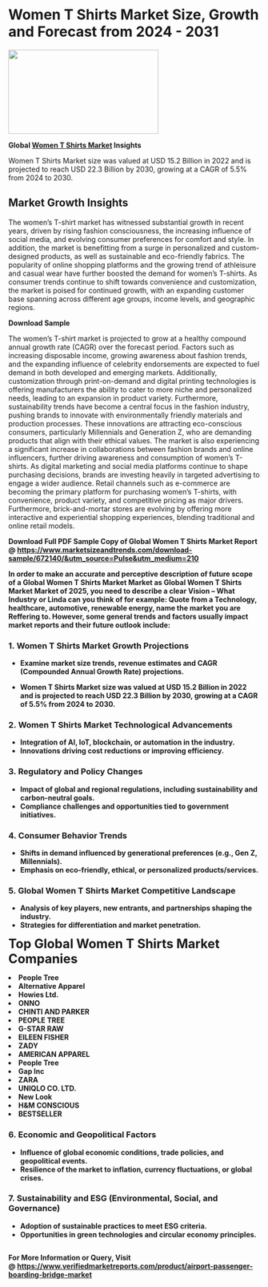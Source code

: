 <H1>Women T Shirts Market Size, Growth and Forecast from 2024 - 2031</H1><img class="aligncenter size-medium wp-image-584254" src="https://thirdeyenews.in/wp-content/uploads/2024/09/Global-Market-Research-300x168.jpeg" alt="" width="300" height="168" /><p><strong>Global&nbsp;<a href="https://www.marketsizeandtrends.com/download-sample/672140/&amp;utm_source=Pulse&amp;utm_medium=210">Women T Shirts Market</a> Insights</strong></p><p>Women T Shirts Market size was valued at USD 15.2 Billion in 2022 and is projected to reach USD 22.3 Billion by 2030, growing at a CAGR of 5.5% from 2024 to 2030.</p><p><h2>Market Growth Insights</h2> <p>The women’s T-shirt market has witnessed substantial growth in recent years, driven by rising fashion consciousness, the increasing influence of social media, and evolving consumer preferences for comfort and style. In addition, the market is benefitting from a surge in personalized and custom-designed products, as well as sustainable and eco-friendly fabrics. The popularity of online shopping platforms and the growing trend of athleisure and casual wear have further boosted the demand for women’s T-shirts. As consumer trends continue to shift towards convenience and customization, the market is poised for continued growth, with an expanding customer base spanning across different age groups, income levels, and geographic regions.</p> <p><strong>Download Sample</strong></p> <p>The women’s T-shirt market is projected to grow at a healthy compound annual growth rate (CAGR) over the forecast period. Factors such as increasing disposable income, growing awareness about fashion trends, and the expanding influence of celebrity endorsements are expected to fuel demand in both developed and emerging markets. Additionally, customization through print-on-demand and digital printing technologies is offering manufacturers the ability to cater to more niche and personalized needs, leading to an expansion in product variety. Furthermore, sustainability trends have become a central focus in the fashion industry, pushing brands to innovate with environmentally friendly materials and production processes. These innovations are attracting eco-conscious consumers, particularly Millennials and Generation Z, who are demanding products that align with their ethical values. The market is also experiencing a significant increase in collaborations between fashion brands and online influencers, further driving awareness and consumption of women’s T-shirts. As digital marketing and social media platforms continue to shape purchasing decisions, brands are investing heavily in targeted advertising to engage a wider audience. Retail channels such as e-commerce are becoming the primary platform for purchasing women’s T-shirts, with convenience, product variety, and competitive pricing as major drivers. Furthermore, brick-and-mortar stores are evolving by offering more interactive and experiential shopping experiences, blending traditional and online retail models. <p><strong></p><p><span class=""><strong>Download Full PDF Sample Copy of Global Women T Shirts Market Report</strong> @ <a href="https://www.marketsizeandtrends.com/download-sample/672140/&amp;utm_source=Pulse&amp;utm_medium=210" target="_blank">https://www.marketsizeandtrends.com/download-sample/672140/&amp;utm_source=Pulse&amp;utm_medium=210</a></span></p><p>In order to make an accurate and perceptive description of future scope of a Global&nbsp;Women T Shirts Market Market as Global&nbsp;Women T Shirts Market Market of 2025, you need to describe a clear Vision &ndash; What Industry or Linda can you think of for example: Quote from a Technology, healthcare, automotive, renewable energy, name the market you are Reffering to. However, some general trends and factors usually impact market reports and their future outlook include:</p><h3>1.&nbsp;<strong>Women T Shirts Market Growth Projections</strong></h3><ul><li>Examine market size trends, revenue estimates and CAGR (Compounded Annual Growth Rate) projections.</li><li><p>Women T Shirts Market size was valued at USD 15.2 Billion in 2022 and is projected to reach USD 22.3 Billion by 2030, growing at a CAGR of 5.5% from 2024 to 2030.</p></li></ul><h3>2.&nbsp;<strong>Women T Shirts Market Technological Advancements</strong></h3><ul><li>Integration of AI, IoT, blockchain, or automation in the industry.</li><li>Innovations driving cost reductions or improving efficiency.</li></ul><h3>3.&nbsp;<strong>Regulatory and Policy Changes</strong></h3><ul><li>Impact of global and regional regulations, including sustainability and carbon-neutral goals.</li><li>Compliance challenges and opportunities tied to government initiatives.</li></ul><h3>4.&nbsp;<strong>Consumer Behavior Trends</strong></h3><ul><li>Shifts in demand influenced by generational preferences (e.g., Gen Z, Millennials).</li><li>Emphasis on eco-friendly, ethical, or personalized products/services.</li></ul><h3>5.&nbsp;<strong>Global Women T Shirts Market Competitive Landscape</strong></h3><ul><li>Analysis of key players, new entrants, and partnerships shaping the industry.</li><li>Strategies for differentiation and market penetration.</li></ul><p data-pm-slice="1 1 []"><span style="color: inherit; font-family: inherit; font-size: 25px;">Top Global Women T Shirts Market Companies</span></p><div class="" data-test-id=""><p><li>People Tree</li><li> Alternative Apparel</li><li> Howies Ltd.</li><li> ONNO</li><li> CHINTI AND PARKER</li><li> PEOPLE TREE</li><li> G-STAR RAW</li><li> EILEEN FISHER</li><li> ZADY</li><li> AMERICAN APPAREL</li><li> People Tree</li><li> Gap Inc</li><li> ZARA</li><li> UNIQLO CO. LTD.</li><li> New Look</li><li> H&M CONSCIOUS</li><li> BESTSELLER</li></p></div><h3>6.&nbsp;<strong>Economic and Geopolitical Factors</strong></h3><ul><li>Influence of global economic conditions, trade policies, and geopolitical events.</li><li>Resilience of the market to inflation, currency fluctuations, or global crises.</li></ul><h3>7.&nbsp;<strong>Sustainability and ESG (Environmental, Social, and Governance)</strong></h3><ul><li>Adoption of sustainable practices to meet ESG criteria.</li><li>Opportunities in green technologies and circular economy principles.</li></ul><h2><strong style="font-size: 14px;">For More Information or Query, Visit @&nbsp;</strong><a style="background-color: #ffffff; font-size: 14px;" href="https://www.marketsizeandtrends.com/report/women-t-shirts-market/" target="_blank">https://www.verifiedmarketreports.com/product/airport-passenger-boarding-bridge-market</a></h2>
